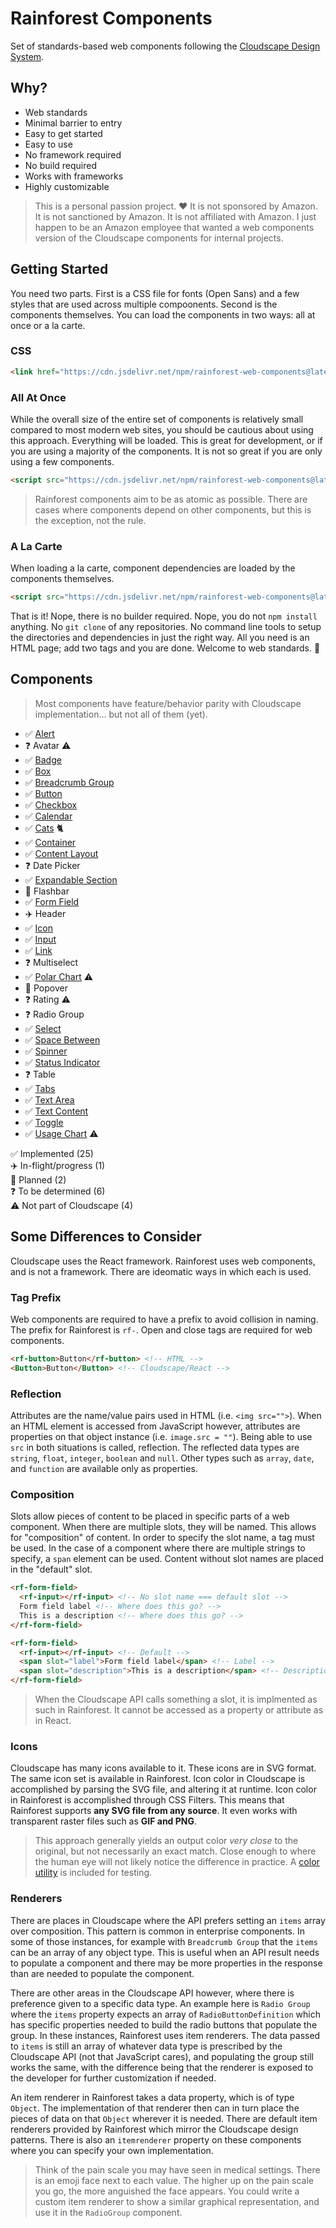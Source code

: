 # Rainforest Components

Set of standards-based web components following the [Cloudscape Design System](https://cloudscape.design).

## Why?

- Web standards
- Minimal barrier to entry
- Easy to get started
- Easy to use
- No framework required
- No build required
- Works with frameworks
- Highly customizable

> This is a personal passion project. ❤️ It is not sponsored by Amazon. It is not sanctioned by Amazon. It is not affiliated with Amazon. I just happen to be an Amazon employee that wanted a web components version of the Cloudscape components for internal projects.

## Getting Started

You need two parts. First is a CSS file for fonts (Open Sans) and a few styles that are used across multiple compoonents. Second is the components themselves. You can load the components in two ways: all at once or a la carte.

### CSS

``` html
<link href="https://cdn.jsdelivr.net/npm/rainforest-web-components@latest/rainforest.css" rel="stylesheet">
```

### All At Once

While the overall size of the entire set of components is relatively small compared to most modern web sites, you should be cautious about using this approach. Everything will be loaded. This is great for development, or if you are using a majority of the components. It is not so great if you are only using a few components.

``` html
<script src="https://cdn.jsdelivr.net/npm/rainforest-web-components@latest/rainforest.js" type="module"></script>
```

> Rainforest components aim to be as atomic as possible. There are cases where components depend on other components, but this is the exception, not the rule.

### A La Carte

When loading a la carte, component dependencies are loaded by the components themselves.

``` html
<script src="https://cdn.jsdelivr.net/npm/rainforest-web-components@latest/components/button.js" type="module"></script>
```

That is it! Nope, there is no builder required. Nope, you do not `npm install` anything. No `git clone` of any repositories. No command line tools to setup the directories and dependencies in just the right way. All you need is an HTML page; add two tags and you are done. Welcome to web standards. 🤯

## Components   

> Most components have feature/behavior parity with Cloudscape implementation... but not all of them (yet).

- ✅ [Alert](./docs/alert.md)
- ❓ Avatar ⚠️
- ✅ [Badge](./docs/badge.md)
- ✅ [Box](./docs/box.md)
- ✅ [Breadcrumb Group](./docs/breadcrumb-group.md)
- ✅ [Button](./docs/button.md)
- ✅ [Checkbox](./docs/checkbox.md)
- ✅ [Calendar](./docs/calendar.md)
- ✅ [Cats](./docs/cats.md) 🐈
- ✅ [Container](./docs/container.md)
- ✅ [Content Layout](./docs/content-layout.md)
- ❓ Date Picker 
- ✅ [Expandable Section](./docs/expandable-section.md)
- 📆 Flashbar
- ✅ [Form Field](./docs/form-field.md)
- ✈️ Header
- ✅ [Icon](./docs/icon.md)
- ✅ [Input](./docs/input.md)
- ✅ [Link](./docs/link.md)
- ❓ Multiselect
- ✅ [Polar Chart](./docs/polar-chart.md) ⚠️
- 📆 Popover
- ❓ Rating ⚠️
- ❓ Radio Group
- ✅ [Select](./docs/select.md)
- ✅ [Space Between](./docs/space-between.md)
- ✅ [Spinner](./docs/spinner.md)
- ✅ [Status Indicator](./docs/status-indicator.md)
- ❓ Table
- ✅ [Tabs](./docs/tabs.md)
- ✅ [Text Area](./docs/textarea.md)
- ✅ [Text Content](./docs/text-content.md)
- ✅ [Toggle](./docs/toggle.md)
- ✅ [Usage Chart](./docs/usage-chart.md) ⚠️

✅ Implemented (25)   
✈️ In-flight/progress (1)  
📆 Planned  (2)   
❓ To be determined (6)  
⚠️ Not part of Cloudscape (4)

## Some Differences to Consider

Cloudscape uses the React framework. Rainforest uses web components, and is not a framework. There are ideomatic ways in which each is used. 

### Tag Prefix

Web components are required to have a prefix to avoid collision in naming. The prefix for Rainforest is `rf-`. Open and close tags are required for web components.

``` html
<rf-button>Button</rf-button> <!-- HTML -->
<Button>Button</Button> <!-- Cloudscape/React -->
```

### Reflection

Attributes are the name/value pairs used in HTML (i.e. `<img src="">`). When an HTML element is accessed from JavaScript however, attributes are properties on that object instance (i.e. `image.src = ""`). Being able to use `src` in both situations is called, reflection. The reflected data types are `string`, `float`, `integer`, `boolean` and `null`. Other types such as `array`, `date`, and `function` are available only as properties.

### Composition

Slots allow pieces of content to be placed in specific parts of a web component. When there are multiple slots, they will be named. This allows for "composition" of content. In order to specify the slot name, a tag must be used. In the case of a component where there are multiple strings to specify, a `span` element can be used. Content without slot names are placed in the "default" slot.

``` html
<rf-form-field>
  <rf-input></rf-input> <!-- No slot name === default slot -->  
  Form field label <!-- Where does this go? -->
  This is a description <!-- Where does this go? -->
</rf-form-field>
```

``` html
<rf-form-field>
  <rf-input></rf-input> <!-- Default -->
  <span slot="label">Form field label</span> <!-- Label -->
  <span slot="description">This is a description</span> <!-- Description -->
</rf-form-field>
```

> When the Cloudscape API calls something a slot, it is implmented as such in Rainforest. It cannot be accessed as a property or attribute as in React.

### Icons

Cloudscape has many icons available to it. These icons are in SVG format. The same icon set is available in Rainforest. Icon color in Cloudscape is accomplished by parsing the SVG file, and altering it at runtime. Icon color in Rainforest is accomplished through CSS Filters. This means that Rainforest supports **any SVG file from any source**. It even works with transparent raster files such as **GIF and PNG**.

> This approach generally yields an output color *very close* to the original, but not necessarily an exact match. Close enough to where the human eye will not likely notice the difference in practice. A [color utility](./demo/color.html) is included for testing.

### Renderers

There are places in Cloudscape where the API prefers setting an `items` array over composition. This pattern is common in enterprise components. In some of those instances, for example with `Breadcrumb Group` that the `items` can be an array of any object type. This is useful when an API result needs to populate a component and there may be more properties in the response than are needed to populate the component.

There are other areas in the Cloudscape API however, where there is preference given to a specific data type. An example here is `Radio Group` where the `items` property expects an array of `RadioButtonDefinition` which has specific properties needed to build the radio buttons that populate the group. In these instances, Rainforest uses item renderers. The data passed to `items` is still an array of whatever data type is prescribed by the Cloudscape API (not that JavaScript cares), and populating the group still works the same, with the difference being that the renderer is exposed to the developer for further customization if needed.

An item renderer in Rainforest takes a data property, which is of type `Object`. The implementation of that renderer then can in turn place the pieces of data on that `Object` wherever it is needed. There are default item renderers provided by Rainforest which mirror the Cloudscape design patterns. There is also an `itemrenderer` property on these components where you can specify your own implementation.

> Think of the pain scale you may have seen in medical settings. There is an emoji face next to each value. The higher up on the pain scale you go, the more anguished the face appears. You could write a custom item renderer to show a similar graphical representation, and use it in the `RadioGroup` component.
